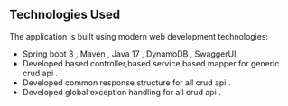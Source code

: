 ## Technologies Used

The application is built using modern web development technologies:

- Spring boot 3 , Maven , Java 17 , DynamoDB , SwaggerUI
- Developed based controller,based service,based mapper for generic crud api .
- Developed common response structure for all crud api .
- Developed global exception handling for all crud api .
